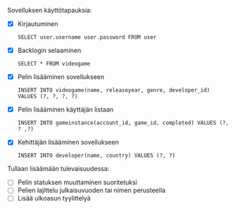 Sovelluksen käyttötapauksia:

- [x] Kirjautuminen

    `SELECT user.username user.password FROM user`
- [x] Backlogin selaaminen

    `SELECT * FROM videogame`
- [x] Pelin lisääminen sovellukseen

    `INSERT INTO videogame(name, releaseyear, genre, developer_id) VALUES (?, ?, ?, ?)`
- [x] Pelin lisääminen käyttäjän listaan

    `INSERT INTO gameinstance(account_id, game_id, completed) VALUES (?, ? ,?)`
- [x] Kehittäjän lisääminen sovellukseen

    `INSERT INTO developer(name, country) VALUES (?, ?)`

Tullaan lisäämään tulevaisuudessa:
- [ ] Pelin statuksen muuttaminen suoritetuksi
- [ ] Pelien lajittelu julkaisuvuoden tai nimen perusteella
- [ ] Lisää ulkoasun tyylittelyä
